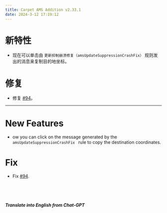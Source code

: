 ```yaml
---
title: Carpet AMS Addition v2.33.1
date: 2024-3-12 17:19:12
---
```


# 新特性

- 现在可以单击由 `更新抑制崩溃修复（amsUpdateSuppressionCrashFix）` 规则发出的消息来复制目的地坐标。




# 修复

- 修复 [#94](https://github.com/Minecraft-AMS/Carpet-AMS-Addition/pull/94)。



---

# New Features

- ow you can click on the message generated by the `amsUpdateSuppressionCrashFix ` rule to copy the destination coordinates.



# Fix

- Fix [#94](https://github.com/Minecraft-AMS/Carpet-AMS-Addition/pull/94).

&emsp;

&emsp;

***Translate into English from Chat-GPT***


